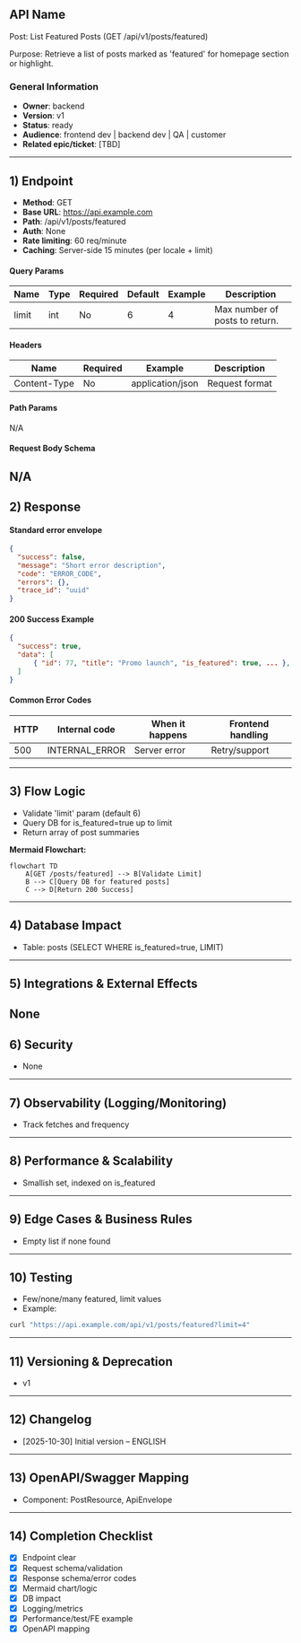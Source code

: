 ## API Name
Post: List Featured Posts (GET /api/v1/posts/featured)

Purpose: Retrieve a list of posts marked as 'featured' for homepage section or highlight.

### General Information
- **Owner**: backend
- **Version**: v1
- **Status**: ready
- **Audience**: frontend dev | backend dev | QA | customer
- **Related epic/ticket**: [TBD]
---
## 1) Endpoint
- **Method**: GET
- **Base URL**: https://api.example.com
- **Path**: /api/v1/posts/featured
- **Auth**: None
- **Rate limiting**: 60 req/minute
 - **Caching**: Server-side 15 minutes (per locale + limit)

#### Query Params
| Name  | Type | Required | Default | Example | Description                |
|-------|------|----------|---------|---------|----------------------------|
| limit | int  | No       | 6       | 4       | Max number of posts to return. |

#### Headers
| Name         | Required | Example            | Description        |
|--------------|----------|--------------------|--------------------|
| Content-Type | No       | application/json   | Request format     |

#### Path Params
N/A
#### Request Body Schema
N/A
---
## 2) Response
#### Standard error envelope
```json
{
  "success": false,
  "message": "Short error description",
  "code": "ERROR_CODE",
  "errors": {},
  "trace_id": "uuid"
}
```
#### 200 Success Example
```json
{
  "success": true,
  "data": [
      { "id": 77, "title": "Promo launch", "is_featured": true, ... }, ...
  ]
}
```
#### Common Error Codes
| HTTP | Internal code    | When it happens         | Frontend handling |
|------|------------------|-------------------------|-------------------|
| 500  | INTERNAL_ERROR   | Server error            | Retry/support     |
---
## 3) Flow Logic
- Validate 'limit' param (default 6)
- Query DB for is_featured=true up to limit
- Return array of post summaries

**Mermaid Flowchart:**
```mermaid
flowchart TD
    A[GET /posts/featured] --> B[Validate Limit]
    B --> C[Query DB for featured posts]
    C --> D[Return 200 Success]
```
---
## 4) Database Impact
- Table: posts (SELECT WHERE is_featured=true, LIMIT)
---
## 5) Integrations & External Effects
None
---
## 6) Security
- None
---
## 7) Observability (Logging/Monitoring)
- Track fetches and frequency
---
## 8) Performance & Scalability
- Smallish set, indexed on is_featured
---
## 9) Edge Cases & Business Rules
- Empty list if none found
---
## 10) Testing
- Few/none/many featured, limit values
- Example:
```bash
curl "https://api.example.com/api/v1/posts/featured?limit=4"
```
---
## 11) Versioning & Deprecation
- v1
---
## 12) Changelog
- [2025-10-30] Initial version – ENGLISH
---
## 13) OpenAPI/Swagger Mapping
- Component: PostResource, ApiEnvelope
---
## 14) Completion Checklist
- [x] Endpoint clear
- [x] Request schema/validation
- [x] Response schema/error codes
- [x] Mermaid chart/logic
- [x] DB impact
- [x] Logging/metrics
- [x] Performance/test/FE example
- [x] OpenAPI mapping
